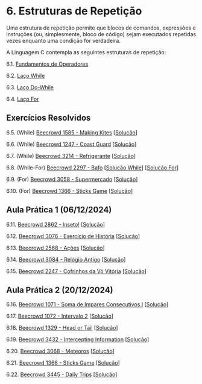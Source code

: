 # 6. Estruturas de Repetição

Uma estrutura de repetição permite que blocos de comandos, expressões e instruções (ou, simplesmente, bloco de código) sejam executados repetidas vezes enquanto uma condição for verdadeira.

A Linguagem C contempla as seguintes estruturas de repetição:

6.1. [Fundamentos de Operadores](operadores.md)

6.2. [Laço While](while.md)

6.3. [Laço Do-While](dowhile.md)

6.4. [Laço For](for.md)


## Exercícios Resolvidos

6.5. (While) [Beecrowd 1585 - Making Kites](https://judge.beecrowd.com/en/problems/view/1585) [[Solucão](beecrowd_1585.c)]

6.6. (While) [Beecrowd 1247 - Coast Guard](https://judge.beecrowd.com/pt/problems/view/1071) [[Solucão](beecrowd_1247.c)]

6.7. (While) [Beecrowd 3214 - Refrigerante](https://judge.beecrowd.com/pt/problems/view/3214) [[Solucão](beecrowd_3214.c)]

6.8. (While-For) [Beecrowd 2297 - Bafo](https://judge.beecrowd.com/en/problems/view/2297) [[Solucão While](beecrowd_2297.c)] [[Solucão For](beecrowd_2297_for.c)]

6.9. (For) [Beecrowd 3058 - Supermercado](https://judge.beecrowd.com/en/problems/view/3058) [[Solução](upsolving/beecrowd_3058.c)]

6.10. (For) [Beecrowd 1366 - Sticks Game](https://judge.beecrowd.com/en/problems/view/1366) [[Solucão](beecrowd_1366.c)]

## Aula Prática 1 (06/12/2024)

6.11. [Beecrowd 2862 - Inseto!](https://judge.beecrowd.com/pt/problems/view/2862) [[Solucão](beecrowd_2862.c)]

6.12. [Beecrowd 3076 - Exercício de História](https://judge.beecrowd.com/pt/problems/view/3076) [[Solucão](beecrowd_3076.c)]

6.13. [Beecrowd 2568 - Ações](https://judge.beecrowd.com/pt/problems/view/2568) [[Solucão](beecrowd_2568.c)]

6.14. [Beecrowd 3084 - Relógio Antigo](https://judge.beecrowd.com/pt/problems/view/3084) [[Solucão](beecrowd_3084.c)]

6.15. [Beecrowd 2247 - Cofrinhos da Vó Vitória](https://judge.beecrowd.com/pt/problems/view/2247) [[Solucão](beecrowd_2247.c)]

## Aula Prática 2 (20/12/2024)

6.16. [Beecrowd 1071 - Soma de Impares Consecutivos I](https://judge.beecrowd.com/pt/problems/view/1071) [[Solucão](beecrowd_1071.c)]

6.17. [Beecrowd 1072 - Intervalo 2](https://judge.beecrowd.com/pt/problems/view/1072) [[Solucão](beecrowd_1072.c)]

6.18. [Beecrowd 1329 - Head or Tail](https://judge.beecrowd.com/pt/problems/view/1329) [[Solucão](upsolving/beecrowd_1329.c)]

6.19. [Beecrowd 3432 - Intercepting Information](https://judge.beecrowd.com/pt/problems/view/3432) [[Solucão](upsolving/beecrowd_3432.c)]

6.20. [Beecrowd 3068 - Meteoros](https://judge.beecrowd.com/pt/problems/view/3068) [[Solucão](beecrowd_3068.c)]

6.21. [Beecrowd 1366 - Sticks Game](https://judge.beecrowd.com/pt/problems/view/1366) [[Solucão](upsolving/beecrowd_1366.c)]

6.22. [Beecrowd 3445 - Daily Trips](https://judge.beecrowd.com/pt/problems/view/3445) [[Solucão](upsolving/beecrowd_3445.c)]


